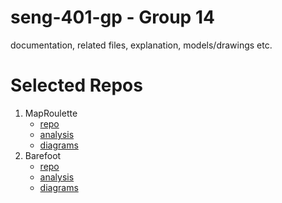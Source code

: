 # seng-401-gp - Group 14
documentation, related files, explanation, models/drawings etc.

# Selected Repos
1. MapRoulette
	- [repo](https://github.com/clinejj/MapRoulette)
	- [analysis](map-roulette/analysis.md)  
	- [diagrams](map-roulette/diagrams.md)  
2. Barefoot
	- [repo](https://github.com/bmwcarit/barefoot)
	- [analysis](barefoot/analysis.md)  
	- [diagrams](barefoot/diagrams.md)  